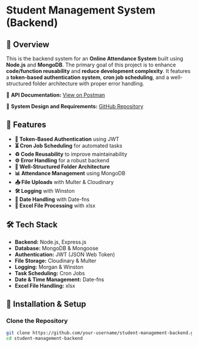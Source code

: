 # Student Management System (Backend)

## 📌 Overview

This is the backend system for an **Online Attendance System** built using **Node.js** and **MongoDB**. The primary goal of this project is to enhance **code/function reusability** and **reduce development complexity**. It features a **token-based authentication system**, **cron job scheduling**, and a well-structured folder architecture with proper error handling.

📄 **API Documentation:** [View on Postman](https://documenter.getpostman.com/view/18668276/2sAYXFjHxB)  

📌 **System Design and Requirements:** [GitHub Repository](https://github.com/SharifuzzamanShaon/UML-diagram-)  

## 🚀 Features  

- **🔐 Token-Based Authentication** using JWT  
- **⏳ Cron Job Scheduling** for automated tasks  
- **♻️ Code Reusability** to improve maintainability  
- **⚙️ Error Handling** for a robust backend  
- **📁 Well-Structured Folder Architecture**  
- **📊 Attendance Management** using MongoDB  
- **📤 File Uploads** with Multer & Cloudinary  
- **🛠 Logging** with Winston  
- **📅 Date Handling** with Date-fns  
- **📄 Excel File Processing** with xlsx  

## 🛠️ Tech Stack  

- **Backend:** Node.js, Express.js  
- **Database:** MongoDB & Mongoose  
- **Authentication:** JWT (JSON Web Token)  
- **File Storage:** Cloudinary & Multer  
- **Logging:** Morgan & Winston  
- **Task Scheduling:** Cron Jobs  
- **Date & Time Management:** Date-fns  
- **Excel File Handling:** xlsx  

## 🔧 Installation & Setup  

### Clone the Repository  
```bash
git clone https://github.com/your-username/student-management-backend.git
cd student-management-backend
